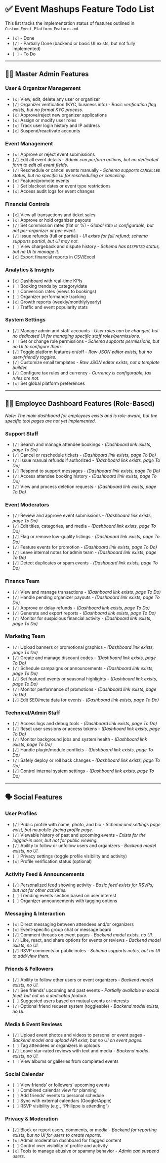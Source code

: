 
# ✅ Event Mashups Feature Todo List

This list tracks the implementation status of features outlined in `Custom_Event_Platform_Features.md`.

- `[x]` - Done
- `[/]` - Partially Done (backend or basic UI exists, but not fully implemented)
- `[ ]` - To Do

---

## 🧑‍💼 Master Admin Features

### User & Organizer Management
- `[x]` View, edit, delete any user or organizer
- `[/]` Organizer verification (KYC, business info) - *Basic verification flag exists, but no formal KYC process.*
- `[x]` Approve/reject new organizer applications
- `[x]` Assign or modify user roles
- `[x]` Track user login history and IP address
- `[x]` Suspend/reactivate accounts

### Event Management
- `[x]` Approve or reject event submissions
- `[/]` Edit all event details - *Admin can perform actions, but no dedicated form to edit all event fields.*
- `[/]` Reschedule or cancel events manually - *Schema supports `CANCELLED` status, but no specific UI for rescheduling or canceling.*
- `[x]` Feature/promote events
- `[ ]` Set blackout dates or event type restrictions
- `[x]` Access audit logs for event changes

### Financial Controls
- `[x]` View all transactions and ticket sales
- `[x]` Approve or hold organizer payouts
- `[/]` Set commission rates (flat or %) - *Global rate is configurable, but not per-organizer or per-event.*
- `[/]` Issue refunds (full or partial) - *UI exists for full refund; schema supports partial, but UI may not.*
- `[ ]` View chargeback and dispute history - *Schema has `DISPUTED` status, but no UI to manage it.*
- `[x]` Export financial reports in CSV/Excel

### Analytics & Insights
- `[x]` Dashboard with real-time KPIs
- `[ ]` Booking trends by category/date
- `[ ]` Conversion rates (views to bookings)
- `[ ]` Organizer performance tracking
- `[x]` Growth reports (weekly/monthly/yearly)
- `[ ]` Traffic and event popularity stats

### System Settings
- `[/]` Manage admin and staff accounts - *User roles can be changed, but no dedicated UI for managing specific staff roles/permissions.*
- `[ ]` Set or change role permissions - *Schema supports permissions, but no UI to configure them.*
- `[/]` Toggle platform features on/off - *Raw JSON editor exists, but no user-friendly toggles.*
- `[/]` Customize email templates - *Raw JSON editor exists, not a template builder.*
- `[/]` Configure tax rules and currency - *Currency is configurable, tax rules are not.*
- `[x]` Set global platform preferences

---

## 👩‍💻 Employee Dashboard Features (Role-Based)

*Note: The main dashboard for employees exists and is role-aware, but the specific tool pages are not yet implemented.*

### Support Staff
- `[/]` Search and manage attendee bookings - *(Dashboard link exists, page To Do)*
- `[/]` Cancel or reschedule tickets - *(Dashboard link exists, page To Do)*
- `[/]` Issue manual refunds if authorized - *(Dashboard link exists, page To Do)*
- `[/]` Respond to support messages - *(Dashboard link exists, page To Do)*
- `[/]` Access attendee booking history - *(Dashboard link exists, page To Do)*
- `[/]` View and process deletion requests - *(Dashboard link exists, page To Do)*

### Event Moderators
- `[/]` Review and approve event submissions - *(Dashboard link exists, page To Do)*
- `[/]` Edit titles, categories, and media - *(Dashboard link exists, page To Do)*
- `[/]` Flag or remove low-quality listings - *(Dashboard link exists, page To Do)*
- `[/]` Feature events for promotion - *(Dashboard link exists, page To Do)*
- `[/]` Leave internal notes for admin team - *(Dashboard link exists, page To Do)*
- `[/]` Detect duplicates or spam events - *(Dashboard link exists, page To Do)*

### Finance Team
- `[/]` View and manage transactions - *(Dashboard link exists, page To Do)*
- `[/]` Handle pending organizer payouts - *(Dashboard link exists, page To Do)*
- `[/]` Approve or delay refunds - *(Dashboard link exists, page To Do)*
- `[/]` Generate and export reports - *(Dashboard link exists, page To Do)*
- `[/]` Monitor for suspicious financial activity - *(Dashboard link exists, page To Do)*

### Marketing Team
- `[/]` Upload banners or promotional graphics - *(Dashboard link exists, page To Do)*
- `[/]` Create and manage discount codes - *(Dashboard link exists, page To Do)*
- `[/]` Schedule campaigns or announcements - *(Dashboard link exists, page To Do)*
- `[/]` Set featured events or seasonal highlights - *(Dashboard link exists, page To Do)*
- `[/]` Monitor performance of promotions - *(Dashboard link exists, page To Do)*
- `[/]` Edit SEO/meta data for events - *(Dashboard link exists, page To Do)*

### Technical/Admin Staff
- `[/]` Access logs and debug tools - *(Dashboard link exists, page To Do)*
- `[/]` Reset user sessions or access tokens - *(Dashboard link exists, page To Do)*
- `[/]` Monitor background jobs and system health - *(Dashboard link exists, page To Do)*
- `[/]` Handle plugin/module conflicts - *(Dashboard link exists, page To Do)*
- `[/]` Safely deploy or roll back changes - *(Dashboard link exists, page To Do)*
- `[/]` Control internal system settings - *(Dashboard link exists, page To Do)*

---

## 🗣️ Social Features

### User Profiles
- `[/]` Public profile with name, photo, and bio - *Schema and settings page exist, but no public-facing profile page.*
- `[/]` Viewable history of past and upcoming events - *Exists for the logged-in user, but not for public viewing.*
- `[/]` Ability to follow or unfollow users and organizers - *Backend model exists, no UI.*
- `[ ]` Privacy settings (toggle profile visibility and activity)
- `[x]` Profile verification status (optional)

### Activity Feed & Announcements
- `[/]` Personalized feed showing activity - *Basic feed exists for RSVPs, but not for other activities.*
- `[ ]` Trending events section based on user interest
- `[ ]` Organizer announcements with tagging options

### Messaging & Interaction
- `[x]` Direct messaging between attendees and/or organizers
- `[x]` Event-specific group chat or message board
- `[/]` Comment threads on event pages - *Backend model exists, no UI.*
- `[/]` Like, react, and share options for events or reviews - *Backend model exists, no UI.*
- `[/]` RSVP comments or public notes - *Schema supports notes, but no UI to add/view them.*

### Friends & Followers
- `[/]` Ability to follow other users or event organizers - *Backend model exists, no UI.*
- `[/]` See friends’ upcoming and past events - *Partially available in social feed, but not as a dedicated feature.*
- `[ ]` Suggested users based on mutual events or interests
- `[/]` Optional friend request system (toggleable) - *Backend model exists, no UI.*

### Media & Event Reviews
- `[/]` Upload event photos and videos to personal or event pages - *Backend model and upload API exist, but no UI on event pages.*
- `[ ]` Tag attendees or organizers in uploads
- `[/]` Leave star-rated reviews with text and media - *Backend model exists, no UI.*
- `[ ]` View albums or galleries from completed events

### Social Calendar
- `[ ]` View friends’ or followers’ upcoming events
- `[ ]` Combined calendar view for planning
- `[ ]` Add friends’ events to personal schedule
- `[ ]` Sync with external calendars (Google/Apple)
- `[ ]` RSVP visibility (e.g., “Philippe is attending”)

### Privacy & Moderation
- `[/]` Block or report users, comments, or media - *Backend for reporting exists, but no UI for users to create reports.*
- `[x]` Admin moderation dashboard for flagged content
- `[ ]` Control over visibility of profile and activity
- `[x]` Tools to manage abusive or spammy behavior - *Admin can suspend users.*

